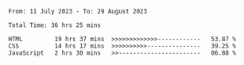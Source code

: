 <!--START_SECTION:waka-->

```all_time
From: 11 July 2023 - To: 29 August 2023

Total Time: 36 hrs 25 mins

HTML         19 hrs 37 mins  >>>>>>>>>>>>>------------   53.87 %
CSS          14 hrs 17 mins  >>>>>>>>>>---------------   39.25 %
JavaScript   2 hrs 30 mins   >>-----------------------   06.88 %
```

<!--END_SECTION:waka-->

